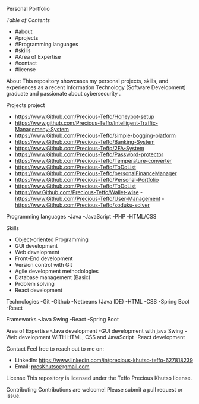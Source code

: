 Personal Portfolio

*Table of Contents*
- #about
- #projects
- #Programming languages 
- #skills
- #Area of Expertise
- #contact
- #license

About
This repository showcases my personal projects, skills, and experiences as a recent Information Technology (Software Development) graduate and passionate about cybersecurity .

Projects project
- https://www.Github.com/Precious-Teffo/Honeypot-setup
- https://www.github.com/Precious-Teffo/Intelligent-Traffic-Managemeny-System
- https://www.Github.com/Precious-Teffo/simple-bogging-olatform
- https://www.Github.com/Precious-Teffo/Banking-System
- https://www.Github.com/Precious-Teffo/2FA-System
- https://www.Github.com/Precious-Teffo/Password-protector
- https://www.Github.com/Precious-Teffo/Temperature-converter
- https://www.Github.com/Precious-Teffo/ToDoList
- https://www.Github.com/Precious-Teffo/personalFinanceManager
- https://www.Github.com/Precious-Teffo/Personal-Portfolio
- https://www.Github.com/Precious-Teffo/ToDoList
- https://ww.Github.com/Precious-Teffo/Wallet-wise
-https://www.Github.com/Precious-Teffo/User-Management
-https://www.Github.com/Precious-Teffo/soduku-solver


Programming languages 
-Java
-JavaScript 
-PHP
-HTML/CSS

Skills
- Object-oriented Programming
- GUI development
- Web development
- Front-End development
- Version control with Git
- Agile development methodologies
- Database management (Basic)
- Problem solving
- React development

Technologies 
-Git
-Github
-Netbeans (Java IDE) 
-HTML
-CSS
-Spring Boot
-React

Frameworks
-Java Swing
-React
-Spring Boot

Area of Expertise 
-Java development 
-GUI development with java Swing
-Web development WITH HTML, CSS and JavaScript 
-React development 

Contact
Feel free to reach out to me on:

- LinkedIn: https://www.linkedin.com/in/precious-khutso-teffo-627818239
- Email: prcsKhutso@gmail.com

License
This repository is licensed under the Teffo Precious Khutso license.

Contributing
Contributions are welcome! Please submit a pull request or issue.
